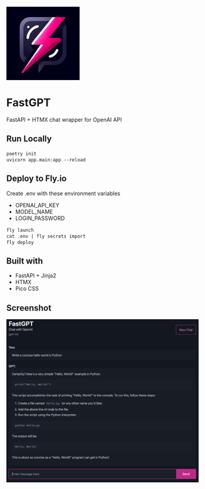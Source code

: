 ![logo](static/icons/fast-gpt-192.png)

# FastGPT

FastAPI + HTMX chat wrapper for OpenAI API

## Run Locally

```
poetry init
uvicorn app.main:app --reload
```

## Deploy to Fly.io

Create .env with these environment variables

- OPENAI_API_KEY
- MODEL_NAME
- LOGIN_PASSWORD

```
fly launch
cat .env | fly secrets import
fly deploy
```

## Built with
- FastAPI + Jinja2
- HTMX
- Pico CSS


## Screenshot
![screenshot.png](screenshot.png)